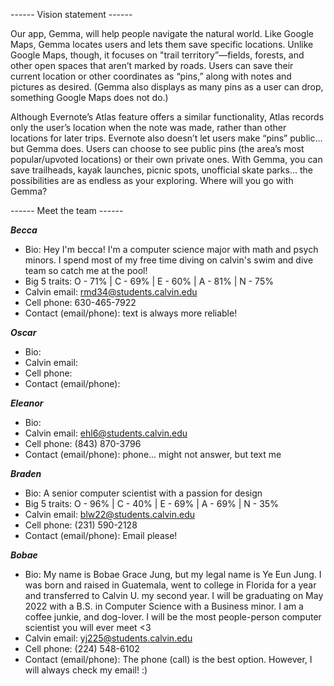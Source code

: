------ Vision statement ------

Our app, Gemma, will help people navigate the natural world. Like Google Maps, Gemma locates users and lets them save specific locations. 
Unlike Google Maps, though, it focuses on "trail territory”—fields, forests, and other open spaces that aren’t marked by roads. Users can 
save their current location or other coordinates as “pins,” along with notes and pictures as desired. (Gemma also displays as many pins 
as a user can drop, something Google Maps does not do.) 

Although Evernote’s Atlas feature offers a similar functionality, Atlas records only the user’s location when the note was made, rather 
than other locations for later trips. Evernote also doesn’t let users make “pins” public... but Gemma does. Users can choose to see public 
pins (the area’s most popular/upvoted locations) or their own private ones. With Gemma, you can save trailheads, kayak launches, picnic 
spots, unofficial skate parks... the possibilities are as endless as your exploring. Where will you go with Gemma? 

------ Meet the team ------

***Becca***
- Bio: Hey I'm becca! I'm a computer science major with math and psych minors. I spend most of my free time diving on calvin's swim and dive team so catch me at the pool!
- Big 5 traits: O - 71% | C - 69% | E - 60% | A - 81% | N - 75%
- Calvin email: rmd34@students.calvin.edu
- Cell phone: 630-465-7922
- Contact (email/phone): text is always more reliable!

***Oscar***
- Bio:
- Calvin email:
- Cell phone:
- Contact (email/phone):

***Eleanor***
- Bio:
- Calvin email: ehl6@students.calvin.edu
- Cell phone: (843) 870-3796
- Contact (email/phone): phone... might not answer, but text me

***Braden***
- Bio: A senior computer scientist with a passion for design
- Big 5 traits:  O - 96% | C - 40% | E - 69% | A - 69% | N - 35%
- Calvin email: blw22@students.calvin.edu
- Cell phone: (231) 590-2128
- Contact (email/phone): Email please!

***Bobae***
- Bio: My name is Bobae Grace Jung, but my legal name is Ye Eun Jung. I was born and raised in Guatemala, 
went to college in Florida for a year and transferred to Calvin U. my second year. I will be graduating 
on May 2022 with a B.S. in Computer Science with a Business minor. I am a coffee junkie, and dog-lover.
I will be the most people-person computer scientist you will ever meet <3
- Calvin email: yj225@students.calvin.edu
- Cell phone: (224) 548-6102
- Contact (email/phone): The phone (call) is the best option. However, I will always check my email! :)
